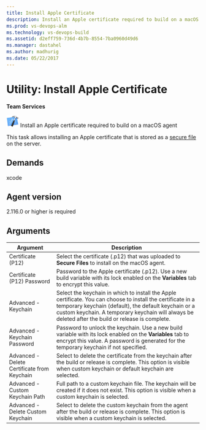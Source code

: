 ```yaml
---
title: Install Apple Certificate
description: Install an Apple certificate required to build on a macOS agent
ms.prod: vs-devops-alm
ms.technology: vs-devops-build
ms.assetid: d2eff759-736d-4b7b-8554-7ba0960d49d6
ms.manager: dastahel
ms.author: madhurig
ms.date: 05/22/2017
---
```


# Utility: Install Apple Certificate

**Team Services**

![](../build/_img/xcode-build.png) Install an Apple certificate required to build on a macOS agent

This task allows installing an Apple certificate that is stored as a [secure file](../../concepts/library/secure-files.md) on the server. 

## Demands

xcode

## Agent version

2.116.0 or higher is required

## Arguments

| Argument | Description |
| -------- | ----------- |
| Certificate (P12) | Select the certificate (.p12) that was uploaded to **Secure Files** to install on the macOS agent. |
| Certificate (P12) Password | Password to the Apple certificate (.p12). Use a new build variable with its lock enabled on the **Variables** tab to encrypt this value. |
| Advanced - Keychain | Select the keychain in which to install the Apple certificate. You can choose to install the certificate in a temporary keychain (default), the default keychain or a custom keychain. A temporary keychain will always be deleted after the build or release is complete. |
| Advanced - Keychain Password | Password to unlock the keychain. Use a new build variable with its lock enabled on the **Variables** tab to encrypt this value. A password is generated for the temporary keychain if not specified. |
| Advanced - Delete Certificate from Keychain | Select to delete the certificate from the keychain after the build or release is complete. This option is visible when custom keychain or default keychain are selected. |
| Advanced - Custom Keychain Path | Full path to a custom keychain file. The keychain will be created if it does not exist. This option is visible when a custom keychain is selected. |
| Advanced - Delete Custom Keychain | Select to delete the custom keychain from the agent after the build or release is complete. This option is visible when a custom keychain is selected. |
